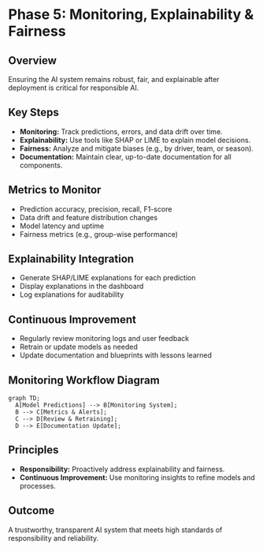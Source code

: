 # Phase 5: Monitoring, Explainability & Fairness

## Overview

Ensuring the AI system remains robust, fair, and explainable after deployment is critical for responsible AI.

## Key Steps

- **Monitoring:** Track predictions, errors, and data drift over time.
- **Explainability:** Use tools like SHAP or LIME to explain model decisions.
- **Fairness:** Analyze and mitigate biases (e.g., by driver, team, or season).
- **Documentation:** Maintain clear, up-to-date documentation for all components.

## Metrics to Monitor
- Prediction accuracy, precision, recall, F1-score
- Data drift and feature distribution changes
- Model latency and uptime
- Fairness metrics (e.g., group-wise performance)

## Explainability Integration
- Generate SHAP/LIME explanations for each prediction
- Display explanations in the dashboard
- Log explanations for auditability

## Continuous Improvement
- Regularly review monitoring logs and user feedback
- Retrain or update models as needed
- Update documentation and blueprints with lessons learned

## Monitoring Workflow Diagram
```mermaid
graph TD;
  A[Model Predictions] --> B[Monitoring System];
  B --> C[Metrics & Alerts];
  C --> D[Review & Retraining];
  D --> E[Documentation Update];
```

## Principles

- **Responsibility:** Proactively address explainability and fairness.
- **Continuous Improvement:** Use monitoring insights to refine models and processes.

## Outcome

A trustworthy, transparent AI system that meets high standards of responsibility and reliability.

